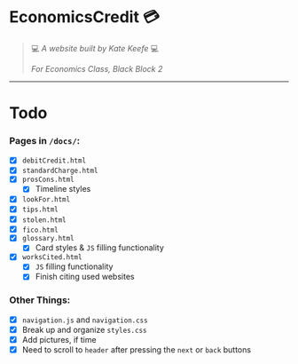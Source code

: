 # EconomicsCredit 💳

> 💻 *A website built by Kate Keefe* 💻
> 
> *For Economics Class, Black Block 2*

---
# Todo

### Pages in `/docs/`:
- [x] `debitCredit.html`
- [x] `standardCharge.html`
- [x] `prosCons.html`
    - [x] Timeline styles
- [x] `lookFor.html`
- [x] `tips.html`
- [x] `stolen.html`
- [x] `fico.html`
- [x] `glossary.html`
    - [x] Card styles & `JS` filling functionality
- [x] `worksCited.html`
    - [x] `JS` filling functionality
    - [x] Finish citing used websites

### Other Things:
- [x] `navigation.js` and `navigation.css`
- [x] Break up and organize `styles.css`
- [x] Add pictures, if time
- [x] Need to scroll to `header` after pressing the `next` or `back` buttons